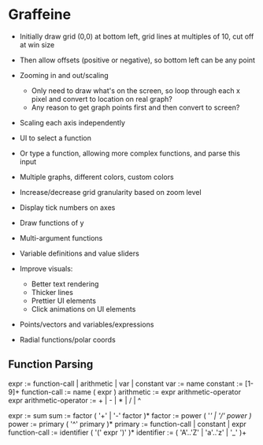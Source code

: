 # Graffeine

- Initially draw grid (0,0) at bottom left, grid lines at multiples of 10, cut
off at win size
- Then allow offsets (positive or negative), so bottom left can be any point
- Zooming in and out/scaling
    - Only need to draw what's on the screen, so loop through each x pixel and
    convert to location on real graph?
    - Any reason to get graph points first and then convert to screen?
- Scaling each axis independently

- UI to select a function
- Or type a function, allowing more complex functions, and parse this input

- Multiple graphs, different colors, custom colors
- Increase/decrease grid granularity based on zoom level
- Display tick numbers on axes
- Draw functions of y
- Multi-argument functions
- Variable definitions and value sliders

- Improve visuals:
    - Better text rendering
    - Thicker lines
    - Prettier UI elements
    - Click animations on UI elements

- Points/vectors and variables/expressions
- Radial functions/polar coords


## Function Parsing

expr := function-call | arithmetic | var | constant
var := name
constant := [1-9]+
function-call := name ( expr )
arithmetic := expr arithmetic-operator expr
arithmetic-operator := + | - | * | / | ^


expr := sum
sum := factor ( '+' | '-' factor )*
factor := power ( '*' | '/' power )*
power := primary ( '^' primary )*
primary := function-call | constant | expr
function-call := identifier ( '(' expr ')' )*
identifier := ( 'A'..'Z' | 'a'..'z' | '_' )+
